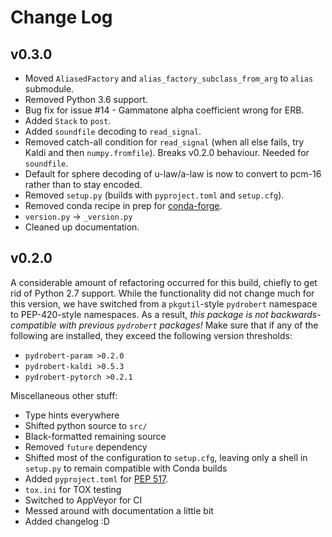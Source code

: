 # Change Log

## v0.3.0

- Moved `AliasedFactory` and `alias_factory_subclass_from_arg` to `alias`
  submodule.
- Removed Python 3.6 support.
- Bug fix for issue #14 - Gammatone alpha coefficient wrong for ERB.
- Added `Stack` to `post`.
- Added `soundfile` decoding to `read_signal`.
- Removed catch-all condition for `read_signal` (when all else fails, try
  Kaldi and then `numpy.fromfile`). Breaks v0.2.0 behaviour. Needed for
  `soundfile`.
- Default for sphere decoding of u-law/a-law is now to convert to pcm-16 rather
  than to stay encoded.
- Removed `setup.py` (builds with `pyproject.toml` and `setup.cfg`).
- Removed conda recipe in prep for [conda-forge](https://conda-forge.org/).
- `version.py` -> `_version.py`
- Cleaned up documentation.

## v0.2.0

A considerable amount of refactoring occurred for this build, chiefly to get
rid of Python 2.7 support. While the functionality did not change much for this
version, we have switched from a `pkgutil`-style `pydrobert` namespace to
PEP-420-style namespaces. As a result, *this package is not
backwards-compatible with previous `pydrobert` packages!* Make sure that if any
of the following are installed, they exceed the following version thresholds:

- `pydrobert-param >0.2.0`
- `pydrobert-kaldi >0.5.3`
- `pydrobert-pytorch >0.2.1`

Miscellaneous other stuff:

- Type hints everywhere
- Shifted python source to `src/`
- Black-formatted remaining source
- Removed `future` dependency
- Shifted most of the configuration to `setup.cfg`, leaving only a shell
  in `setup.py` to remain compatible with Conda builds
- Added `pyproject.toml` for [PEP
  517](https://www.python.org/dev/peps/pep-0517/).
- `tox.ini` for TOX testing
- Switched to AppVeyor for CI
- Messed around with documentation a little bit
- Added changelog :D
